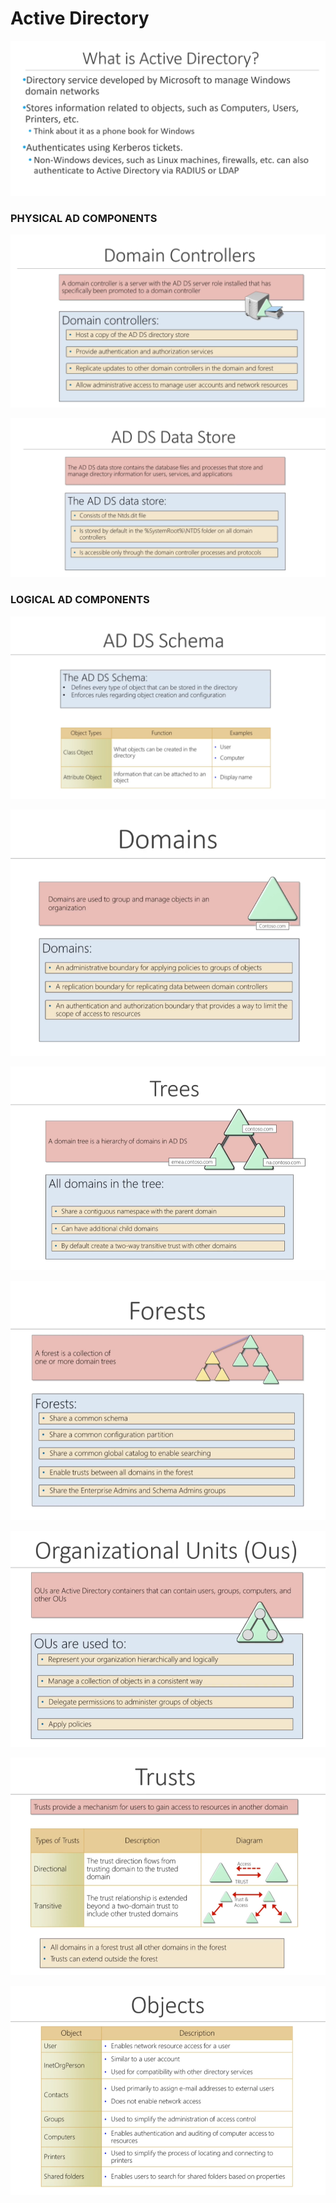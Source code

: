# Active Directory

![](.gitbook/assets/image%20%289%29.png)

### PHYSICAL AD COMPONENTS

![](.gitbook/assets/image%20%2810%29.png)

![](.gitbook/assets/image%20%287%29.png)

### LOGICAL AD COMPONENTS

![](.gitbook/assets/image%20%285%29.png)

![](.gitbook/assets/image%20%286%29.png)

![](.gitbook/assets/image%20%2811%29.png)

![](.gitbook/assets/image%20%2814%29.png)

![](.gitbook/assets/image%20%288%29.png)

![](.gitbook/assets/image%20%2812%29.png)

![](.gitbook/assets/image%20%2813%29.png)



